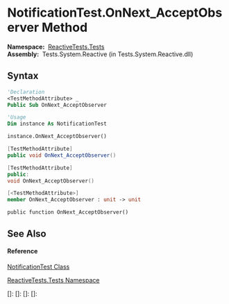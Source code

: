 # NotificationTest.OnNext\_AcceptObserver Method

**Namespace:**  [ReactiveTests.Tests](ReactiveTests.Tests\ReactiveTests.Tests.md)  
**Assembly:**  Tests.System.Reactive (in Tests.System.Reactive.dll)

## Syntax

```vb
'Declaration
<TestMethodAttribute> _
Public Sub OnNext_AcceptObserver
```

```vb
'Usage
Dim instance As NotificationTest

instance.OnNext_AcceptObserver()
```

```csharp
[TestMethodAttribute]
public void OnNext_AcceptObserver()
```

```c++
[TestMethodAttribute]
public:
void OnNext_AcceptObserver()
```

```fsharp
[<TestMethodAttribute>]
member OnNext_AcceptObserver : unit -> unit 
```

```jscript
public function OnNext_AcceptObserver()
```

## See Also

#### Reference

[NotificationTest Class](NotificationTest\NotificationTest.md)

[ReactiveTests.Tests Namespace](ReactiveTests.Tests\ReactiveTests.Tests.md)

[]: 
[]: 
[]: 
[]: 